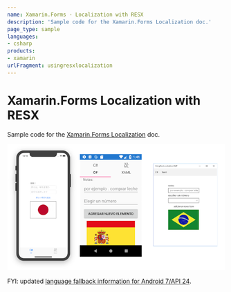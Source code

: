 ```yaml
---
name: Xamarin.Forms - Localization with RESX
description: 'Sample code for the Xamarin.Forms Localization doc.'
page_type: sample
languages:
- csharp
products:
- xamarin
urlFragment: usingresxlocalization
---
```

# Xamarin.Forms Localization with RESX

Sample code for the [Xamarin.Forms Localization](https://docs.microsoft.com/xamarin/xamarin-forms/app-fundamentals/localization/) doc.

![Example screenshots](Screenshots/all-sml.png)

FYI: updated [language fallback information for Android 7/API 24](https://developer.android.com/guide/topics/resources/multilingual-support).
